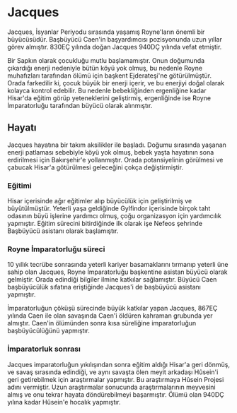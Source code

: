 # Jacques
Jacques, İsyanlar Periyodu sırasında yaşamış Royne'ların önemli bir büyücüsüdür. Başbüyücü Caen'in başyardımcısı pozisyonunda uzun yıllar görev almıştır. 830EÇ yılında doğan Jacques 940DÇ yılında vefat etmiştir.

Bir Sapkın olarak çocukluğu mutlu başlamamıştır. Onun doğumunda çıkardığı enerji nedeniyle bütün köyü yok olmuş, bu nedenle Royne muhafızları tarafından ölümü için başkent Ejderateşi'ne götürülmüştür. Orada farkedilir ki, çocuk büyük bir enerji içerir, ve bu enerjiyi doğal olarak kolayca kontrol edebilir. Bu nedenle bebekliğinden ergenliğine kadar Hisar'da eğitim görüp yeteneklerini geliştirmiş, ergenliğinde ise Royne İmparatorluğu tarafından büyücü olarak alınmıştır.

## Hayatı
Jacques hayatına bir takım aksilikler ile başladı. Doğumu sırasında yaşanan enerji patlaması sebebiyle köyü yok olmuş, bebek yaşta hayatının sona erdirilmesi için Bakırşehir'e yollanmıştır. Orada potansiyelinin görülmesi ve çabucak Hisar'a götürülmesi geleceğini çokça değiştirmiştir.

### Eğitimi
Hisar içerisinde ağır eğitimler alıp büyücülük için geliştirilmiş ve büyütülmüştür. Yeterli yaşa geldiğinde Gylfindor içerisinde birçok taht odasının büyü işlerine yardımcı olmuş, çoğu organizasyon için yardımcılık yapmıştır. Eğitim sürecini bitirdiğinde ilk olarak işe Nefeos şehrinde Başbüyücü asistanı olarak başlamıştır.

### Royne İmparatorluğu süreci
10 yıllık tecrübe sonrasında yeterli kariyer basamaklarını tırmanıp yeterli üne sahip olan Jacques, Royne İmparatorluğu başkentine asistan büyücü olarak gelmiştir. Orada edindiği bilgiler ilmine katkılar sağlamıştır. Büyücü Caen başbüyücülük sıfatına eriştiğinde Jacques'i de başbüyücü asistanı yapmıştır.

İmparatorluğun çöküşü sürecinde büyük katkılar yapan Jacques, 867EÇ yılında Caen ile olan savaşında Caen'i öldüren kahraman grubunda yer almıştır. Caen'in ölümünden sonra kısa süreliğine imparatorluğun başbüyücülüğünü yapmıştır.

### İmparatorluk sonrası
Jacques imparatorluğun yıkılışından sonra eğitim aldığı Hisar'a geri dönmüş, ve savaş sırasında edindiği, ve aynı savaşta ölen meyit arkadaşı Hûsein'i geri getirebilmek için araştırmalar yapmıştır. Bu araştırmaya Hûsein Projesi adını vermiştir. Uzun araştırmalar sonucunda araştırmalarının meyvesini almış ve onu tekrar hayata döndürebilmeyi başarmıştır. Ölümü olan 940DÇ yılına kadar Hûsein'e hocalık yapmıştır.
